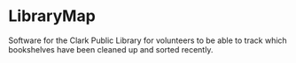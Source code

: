 # LibraryMap
Software for the Clark Public Library for volunteers to be able to track which bookshelves have been cleaned up and sorted recently.
